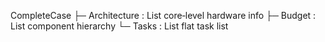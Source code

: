 CompleteCase
    ├─ Architecture : List<Core>           core‑level hardware info
    ├─ Budget       : List<Component>      component hierarchy
    └─ Tasks        : List<ProjectTask>    flat task list